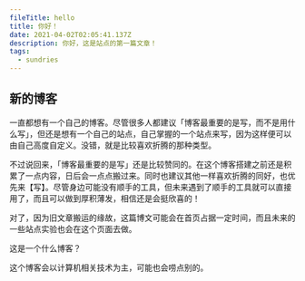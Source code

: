 ```yaml
---
fileTitle: hello
title: 你好！
date: 2021-04-02T02:05:41.137Z
description: 你好，这是站点的第一篇文章！
tags:
  - sundries
---
```


## 新的博客

一直都想有一个自己的博客。尽管很多人都建议「博客最重要的是写，而不是用什么写」，但还是想有一个自己的站点，自己掌握的一个站点来写，因为这样便可以由自己高度自定义。没错，就是比较喜欢折腾的那种类型。

不过说回来，「博客最重要的是写」还是比较赞同的。在这个博客搭建之前还是积累了一点内容，日后会一点点搬过来。同时也建议其他一样喜欢折腾的同好，也优先来【写】。尽管身边可能没有顺手的工具，但未来遇到了顺手的工具就可以直接用了，而且可以做到厚积薄发，相信还是会挺欣喜的！

对了，因为旧文章搬运的缘故，这篇博文可能会在首页占据一定时间，而且未来的一些站点实验也会在这个页面去做。

这是一个什么博客？

这个博客会以计算机相关技术为主，可能也会唠点别的。
